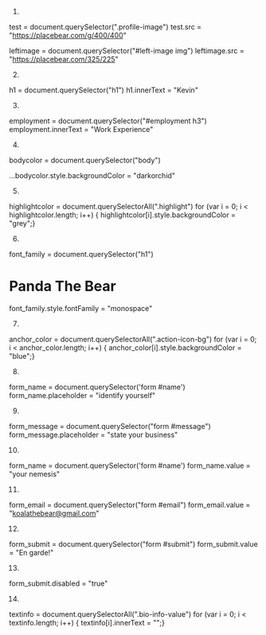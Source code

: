 1)

test = document.querySelector(".profile-image")
test.src = "https://placebear.com/g/400/400"

leftimage = document.querySelector("#left-image img")
leftimage.src = "https://placebear.com/325/225"

2)

h1 = document.querySelector("h1")
h1.innerText = "Kevin"

3)

employment = document.querySelector("#employment h3")
employment.innerText = "Work Experience"

4)

bodycolor = document.querySelector("body")
<body>​…​</body>​
bodycolor.style.backgroundColor = "darkorchid"


5)

highlightcolor = document.querySelectorAll(".highlight")
for (var i = 0; i < highlightcolor.length; i++) { highlightcolor[i].style.backgroundColor = "grey";}

6)

font_family = document.querySelector("h1")
<h1 class=​"highlight" style=​"background-color:​ grey;​">​Panda The Bear​</h1>​
font_family.style.fontFamily = "monospace"

7)

anchor_color = document.querySelectorAll(".action-icon-bg")
for (var i = 0; i < anchor_color.length; i++) { anchor_color[i].style.backgroundColor = "blue";}

8)

form_name = document.querySelector('form #name')
form_name.placeholder = "identify yourself"

9)

form_message = document.querySelector("form #message")
form_message.placeholder = "state your business"

10)

form_name = document.querySelector('form #name')
form_name.value = "your nemesis"

11)

form_email = document.querySelector("form #email")
form_email.value = "koalathebear@gmail.com"

12)

form_submit = document.querySelector("form #submit")
form_submit.value = "En garde!"

13)

form_submit.disabled = "true"

14)

textinfo = document.querySelectorAll(".bio-info-value")
for (var i = 0; i < textinfo.length; i++) { textinfo[i].innerText = "";}
